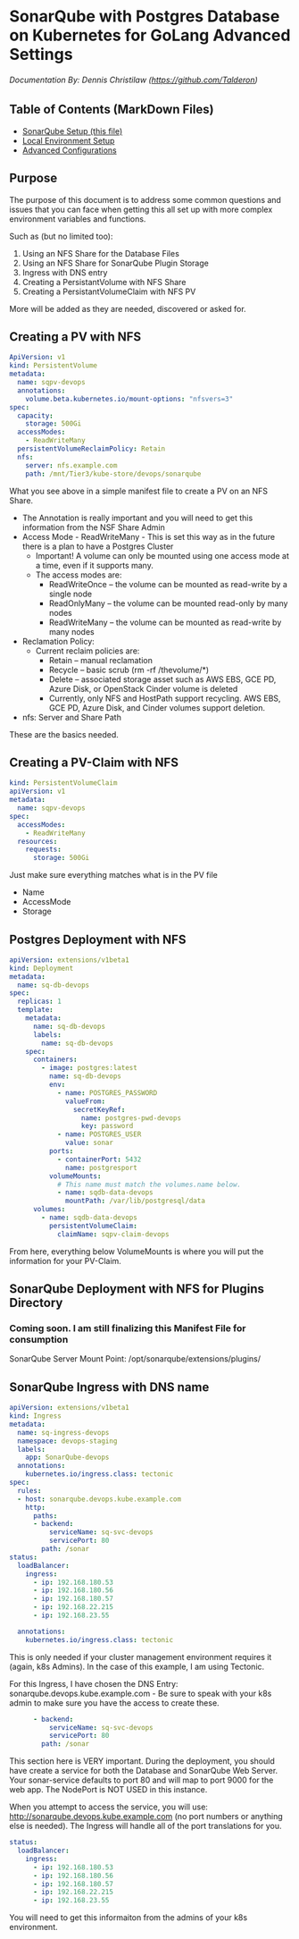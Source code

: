 # SonarQube with Postgres Database on Kubernetes for GoLang Advanced Settings
###### Documentation By: Dennis Christilaw (https://github.com/Talderon)

## Table of Contents (MarkDown Files)

* [SonarQube Setup (this file)](../README.md)
* [Local Environment Setup](../golang-sonar-scanner.md)
* [Advanced Configurations](README.md)

## Purpose
The purpose of this document is to address some common questions and issues that you can face when getting this all set up with more complex environment variables and functions.

Such as (but no limited too):

1. Using an NFS Share for the Database Files
2. Using an NFS Share for SonarQube Plugin Storage
3. Ingress with DNS entry
4. Creating a PersistantVolume with NFS Share
5. Creating a PersistantVolumeClaim with NFS PV

More will be added as they are needed, discovered or asked for.

## Creating a PV with NFS

```yaml
ApiVersion: v1
kind: PersistentVolume
metadata:
  name: sqpv-devops
  annotations:
    volume.beta.kubernetes.io/mount-options: "nfsvers=3"
spec:
  capacity:
    storage: 500Gi
  accessModes:
    - ReadWriteMany
  persistentVolumeReclaimPolicy: Retain
  nfs:
    server: nfs.example.com
    path: /mnt/Tier3/kube-store/devops/sonarqube
```

What you see above in a simple manifest file to create a PV on an NFS Share.

* The Annotation is really important and you will need to get this information from the NSF Share Admin
* Access Mode - ReadWriteMany - This is set this way as in the future there is a plan to have a Postgres Cluster
  * Important! A volume can only be mounted using one access mode at a time, even if it supports many.
  * The access modes are:
    * ReadWriteOnce – the volume can be mounted as read-write by a single node
    * ReadOnlyMany – the volume can be mounted read-only by many nodes
    * ReadWriteMany – the volume can be mounted as read-write by many nodes
* Reclamation Policy:
  * Current reclaim policies are:
    * Retain – manual reclamation
    * Recycle – basic scrub (rm -rf /thevolume/*)
    * Delete – associated storage asset such as AWS EBS, GCE PD, Azure Disk, or OpenStack Cinder volume is deleted
    * Currently, only NFS and HostPath support recycling. AWS EBS, GCE PD, Azure Disk, and Cinder volumes support deletion.
* nfs: Server and Share Path

These are the basics needed.

## Creating a PV-Claim with NFS

```yaml
kind: PersistentVolumeClaim
apiVersion: v1
metadata:
  name: sqpv-devops
spec:
  accessModes:
    - ReadWriteMany
  resources:
    requests:
      storage: 500Gi
```

Just make sure everything matches what is in the PV file

* Name
* AccessMode
* Storage

## Postgres Deployment with NFS

```yaml
apiVersion: extensions/v1beta1
kind: Deployment
metadata:
  name: sq-db-devops
spec:
  replicas: 1
  template:
    metadata:
      name: sq-db-devops
      labels:
        name: sq-db-devops
    spec:
      containers:
        - image: postgres:latest
          name: sq-db-devops
          env:
            - name: POSTGRES_PASSWORD
              valueFrom:
                secretKeyRef:
                  name: postgres-pwd-devops
                  key: password
            - name: POSTGRES_USER
              value: sonar
          ports:
            - containerPort: 5432
              name: postgresport
          volumeMounts:
            # This name must match the volumes.name below.
            - name: sqdb-data-devops
              mountPath: /var/lib/postgresql/data
      volumes:
        - name: sqdb-data-devops
          persistentVolumeClaim:
            claimName: sqpv-claim-devops
```

From here, everything below VolumeMounts is where you will put the information for your PV-Claim.

## SonarQube Deployment with NFS for Plugins Directory

### Coming soon. I am still finalizing this Manifest File for consumption

SonarQube Server Mount Point: /opt/sonarqube/extensions/plugins/

## SonarQube Ingress with DNS name

```yaml
apiVersion: extensions/v1beta1
kind: Ingress
metadata:
  name: sq-ingress-devops
  namespace: devops-staging
  labels:
    app: SonarQube-devops
  annotations:
    kubernetes.io/ingress.class: tectonic
spec:
  rules:
  - host: sonarqube.devops.kube.example.com
    http:
      paths:
      - backend:
          serviceName: sq-svc-devops
          servicePort: 80
        path: /sonar
status:
  loadBalancer:
    ingress:
      - ip: 192.168.180.53
      - ip: 192.168.180.56
      - ip: 192.168.180.57
      - ip: 192.168.22.215
      - ip: 192.168.23.55
```

```yaml
  annotations:
    kubernetes.io/ingress.class: tectonic
```

This is only needed if your cluster management environment requires it (again, k8s Admins). In the case of this example, I am using Tectonic.

For this Ingress, I have chosen the DNS Entry: sonarqube.devops.kube.example.com - Be sure to speak with your k8s admin to make sure you have the access to create these.

```yaml
      - backend:
          serviceName: sq-svc-devops
          servicePort: 80
        path: /sonar
```

This section here is VERY important. During the deployment, you should have create a service for both the Database and SonarQube Web Server. Your sonar-service defaults to port 80 and will map to port 9000 for the web app. The NodePort is NOT USED in this instance.

When you attempt to access the service, you will use: http://sonarqube.devops.kube.example.com (no port numbers or anything else is needed). The Ingress will handle all of the port translations for you.

```yaml
status:
  loadBalancer:
    ingress:
      - ip: 192.168.180.53
      - ip: 192.168.180.56
      - ip: 192.168.180.57
      - ip: 192.168.22.215
      - ip: 192.168.23.55
```

You will need to get this informaiton from the admins of your k8s environment.